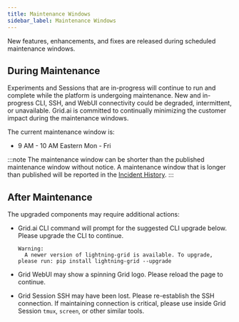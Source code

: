 ```yaml
---
title: Maintenance Windows
sidebar_label: Maintenance Windows
---
```


New features, enhancements, and fixes are released during scheduled maintenance windows.

## During Maintenance

Experiments and Sessions that are in-progress will continue to run and complete while the platform is undergoing maintenance.
New and in-progress CLI, SSH, and WebUI connectivity could be degraded, intermittent, or unavailable.
Grid.ai is committed to continually minimizing the customer impact during the maintenance windows.

The current maintenance window is:

- 9 AM - 10 AM Eastern Mon - Fri

:::note
The maintenance window can be shorter than the published maintenance window without notice.
A maintenance window that is longer than published will be reported in the [Incident History](3_service_levels.md).
:::

## After Maintenance
The upgraded components may require additional actions:
  
- Grid.ai CLI command will prompt for the suggested CLI upgrade below.  Please upgrade the CLI to continue. 
  ```
  Warning:
    A newer version of lightning-grid is available. To upgrade, please run: pip install lightning-grid --upgrade
  ```
- Grid WebUI may show a spinning Grid logo.  Please reload the page to continue.

- Grid Session SSH may have been lost.  Please re-establish the SSH connection.  If maintaining connection is critical, please use inside Grid Session `tmux`, `screen`, or other similar tools.


